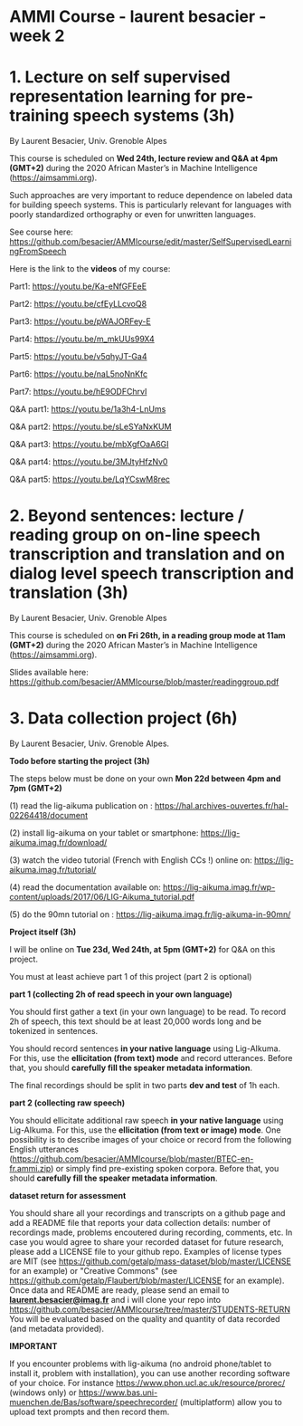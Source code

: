 # AMMI Course - laurent besacier - week 2

# 1. Lecture on self supervised representation learning for pre-training speech systems (3h)

By Laurent Besacier, Univ. Grenoble Alpes

This course is scheduled on **Wed 24th, lecture review and Q&A at 4pm (GMT+2)** during the 2020 African Master’s in Machine Intelligence (https://aimsammi.org). 

Such approaches are very important to reduce dependence on labeled data for building speech systems. This is particularly relevant for languages with poorly standardized orthography or even for unwritten languages. 

See course here: https://github.com/besacier/AMMIcourse/edit/master/SelfSupervisedLearningFromSpeech

Here is the link to the **videos** of my course:

Part1: https://youtu.be/Ka-eNfGFEeE

Part2: https://youtu.be/cfEyLLcvoQ8 

Part3: https://youtu.be/pWAJORFey-E 

Part4: https://youtu.be/m_mkUUs99X4

Part5: https://youtu.be/v5qhyJT-Ga4 

Part6: https://youtu.be/naL5noNnKfc 

Part7: https://youtu.be/hE9ODFChrvI 

Q&A part1: https://youtu.be/1a3h4-LnUms

Q&A part2: https://youtu.be/sLeSYaNxKUM

Q&A part3: https://youtu.be/mbXgfOaA6GI

Q&A part4: https://youtu.be/3MJtyHfzNv0

Q&A part5: https://youtu.be/LqYCswM8rec


# 2. Beyond sentences: lecture / reading group on on-line speech transcription and translation and on dialog level speech transcription and translation (3h)

By Laurent Besacier, Univ. Grenoble Alpes

This course is scheduled on **on Fri 26th, in a reading group mode at 11am (GMT+2)** during the 2020 African Master’s in Machine Intelligence (https://aimsammi.org). 

Slides available here: https://github.com/besacier/AMMIcourse/blob/master/readinggroup.pdf

# 3. Data collection project (6h)

By Laurent Besacier, Univ. Grenoble Alpes. 

**Todo before starting the project (3h)**

The steps below must be done on your own **Mon 22d between 4pm and 7pm (GMT+2)**

(1) read the lig-aikuma publication on : https://hal.archives-ouvertes.fr/hal-02264418/document 

(2) install lig-aikuma on your tablet or smartphone: https://lig-aikuma.imag.fr/download/

(3) watch the video tutorial (French with English CCs !) online on: https://lig-aikuma.imag.fr/tutorial/
 
(4) read the documentation available on: https://lig-aikuma.imag.fr/wp-content/uploads/2017/06/LIG-Aikuma_tutorial.pdf

(5) do the 90mn tutorial on : https://lig-aikuma.imag.fr/lig-aikuma-in-90mn/ 


**Project itself (3h)**

I will be online on **Tue 23d, Wed 24th, at 5pm (GMT+2)** for Q&A on this project. 

You must at least achieve part 1 of this project (part 2 is optional)

**part 1 (collecting 2h of read speech in your own language)**

You should first gather a text (in your own language) to be read. To record 2h of speech, this text should be at least 20,000 words long and be tokenized in sentences.

You should record sentences **in your native language** using Lig-AIkuma. For this, use the **ellicitation (from text) mode** and record utterances. Before that, you should **carefully fill the speaker metadata information**.

The final recordings should be split in two parts **dev and test** of 1h each.

**part 2 (collecting raw speech)**

You should ellicitate additional raw speech **in your native language** using Lig-AIkuma. For this, use the **ellicitation (from text or image) mode**. One possibility is to describe images of your choice or record from the following English utterances (https://github.com/besacier/AMMIcourse/blob/master/BTEC-en-fr.ammi.zip) or simply find pre-existing spoken corpora. Before that, you should **carefully fill the speaker metadata information**.


**dataset return for assessment**

You should share all your recordings and transcripts on a github page and add a README file that reports your data collection details: number of recordings made, problems encoutered during recording, comments, etc.
In case you would agree to share your recorded dataset for future research, please add a LICENSE file to your github repo. Examples of license types are MIT (see https://github.com/getalp/mass-dataset/blob/master/LICENSE for an example) or "Creative Commons" (see https://github.com/getalp/Flaubert/blob/master/LICENSE for an example).
Once data and README are ready, please send an email to **laurent.besacier@imag.fr** and i will clone your repo into https://github.com/besacier/AMMIcourse/tree/master/STUDENTS-RETURN 
You will be evaluated based on the quality and quantity of data recorded (and metadata provided).

 
**IMPORTANT**

If you encounter problems with lig-aikuma (no android phone/tablet to install it, problem with installation), you can use another recording software of your choice. For instance https://www.phon.ucl.ac.uk/resource/prorec/ (windows only) or  https://www.bas.uni-muenchen.de/Bas/software/speechrecorder/ (multiplatform) allow you to upload text prompts and then record them.






